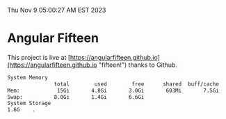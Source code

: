 Thu Nov  9 05:00:27 AM EST 2023

# Angular Fifteen


This project is live at [https://angularfifteen.github.io](https://angularfifteen.github.io "fifteen!") thanks to Github.

```bash
System Memory
               total        used        free      shared  buff/cache   available
Mem:            15Gi       4.8Gi       3.0Gi       603Mi       7.5Gi       9.6Gi
Swap:          8.0Gi       1.4Gi       6.6Gi
System Storage
1.6G	.
